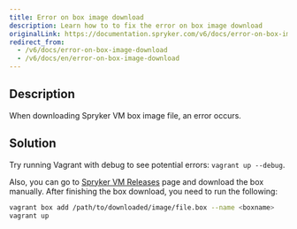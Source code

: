 ```yaml
---
title: Error on box image download
description: Learn how to to fix the error on box image download
originalLink: https://documentation.spryker.com/v6/docs/error-on-box-image-download
redirect_from:
  - /v6/docs/error-on-box-image-download
  - /v6/docs/en/error-on-box-image-download
---
```


## Description
When downloading Spryker VM box image file, an error occurs.

## Solution
Try running Vagrant with debug to see potential errors: `vagrant up --debug`. 

Also, you can go to [Spryker VM Releases](https://github.com/spryker/devvm/releases/) page and download the box manually. After finishing the box download, you need to run the following:

```bash
vagrant box add /path/to/downloaded/image/file.box --name <boxname>
vagrant up
```
